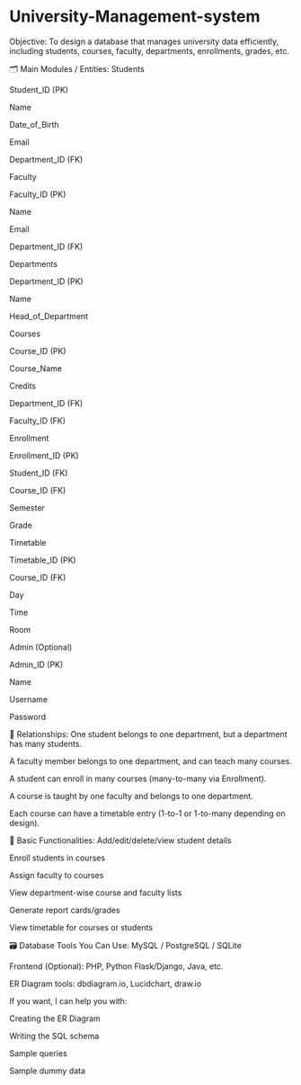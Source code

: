 # University-Management-system
 Objective:
To design a database that manages university data efficiently, including students, courses, faculty, departments, enrollments, grades, etc.

🗂️ Main Modules / Entities:
Students

Student_ID (PK)

Name

Date_of_Birth

Email

Department_ID (FK)

Faculty

Faculty_ID (PK)

Name

Email

Department_ID (FK)

Departments

Department_ID (PK)

Name

Head_of_Department

Courses

Course_ID (PK)

Course_Name

Credits

Department_ID (FK)

Faculty_ID (FK)

Enrollment

Enrollment_ID (PK)

Student_ID (FK)

Course_ID (FK)

Semester

Grade

Timetable

Timetable_ID (PK)

Course_ID (FK)

Day

Time

Room

Admin (Optional)

Admin_ID (PK)

Name

Username

Password

🔄 Relationships:
One student belongs to one department, but a department has many students.

A faculty member belongs to one department, and can teach many courses.

A student can enroll in many courses (many-to-many via Enrollment).

A course is taught by one faculty and belongs to one department.

Each course can have a timetable entry (1-to-1 or 1-to-many depending on design).

🔧 Basic Functionalities:
Add/edit/delete/view student details

Enroll students in courses

Assign faculty to courses

View department-wise course and faculty lists

Generate report cards/grades

View timetable for courses or students

🗃️ Database Tools You Can Use:
MySQL / PostgreSQL / SQLite

Frontend (Optional): PHP, Python Flask/Django, Java, etc.

ER Diagram tools: dbdiagram.io, Lucidchart, draw.io

If you want, I can help you with:

Creating the ER Diagram

Writing the SQL schema

Sample queries

Sample dummy data
